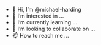 - 👋 Hi, I’m @michael-harding
- 👀 I’m interested in ...
- 🌱 I’m currently learning ...
- 💞️ I’m looking to collaborate on ...
- 📫 How to reach me ...

<!---
michael-harding/michael-harding is a ✨ special ✨ repository because its `README.md` (this file) appears on your GitHub profile.
You can click the Preview link to take a look at your changes.
--->

